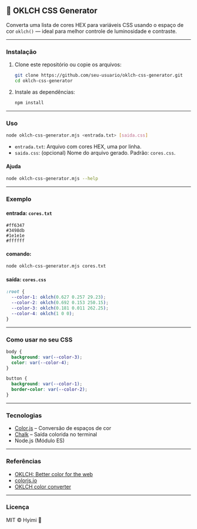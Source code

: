 ## 🎨 OKLCH CSS Generator

Converta uma lista de cores HEX para variáveis CSS usando o espaço de cor `oklch()` — ideal para melhor controle de luminosidade e contraste.

---

### Instalação

1. Clone este repositório ou copie os arquivos:

   ```bash
   git clone https://github.com/seu-usuario/oklch-css-generator.git
   cd oklch-css-generator
   ```

2. Instale as dependências:

   ```bash
   npm install
   ```

---

### Uso

```bash
node oklch-css-generator.mjs <entrada.txt> [saida.css]
```

* `entrada.txt`: Arquivo com cores HEX, uma por linha.
* `saida.css`: (opcional) Nome do arquivo gerado. Padrão: `cores.css`.

#### Ajuda

```bash
node oklch-css-generator.mjs --help
```

---

### Exemplo

#### entrada: `cores.txt`

```
#ff6347
#3498db
#1e1e1e
#ffffff
```

#### comando:

```bash
node oklch-css-generator.mjs cores.txt
```

#### saída: `cores.css`

```css
:root {
  --color-1: oklch(0.627 0.257 29.23);
  --color-2: oklch(0.692 0.153 250.15);
  --color-3: oklch(0.181 0.011 262.25);
  --color-4: oklch(1 0 0);
}
```

---

### Como usar no seu CSS

```css
body {
  background: var(--color-3);
  color: var(--color-4);
}

button {
  background: var(--color-1);
  border-color: var(--color-2);
}
```

---

### Tecnologias

* [Color.js](https://colorjs.io/) – Conversão de espaços de cor
* [Chalk](https://www.npmjs.com/package/chalk) – Saída colorida no terminal
* Node.js (Módulo ES)

---

### Referências

* [OKLCH: Better color for the web](https://evilmartians.com/chronicles/oklch-in-css-why-quit-rgb-hsl)
* [colorjs.io](https://colorjs.io/)
* [OKLCH color converter](https://oklch.com/)

---

### Licença

MIT © Hyimi 💜

